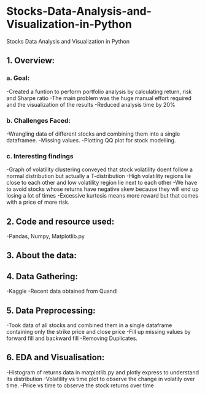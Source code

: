 # Stocks-Data-Analysis-and-Visualization-in-Python
Stocks Data Analysis and Visualization in Python

## 1. Overview:	

### a. Goal:
  -Created a funtion to perform portfolio analysis by calculating return, risk and Sharpe ratio
	-The main problem was the huge manual effort required and the visualization of the results
	-Reduced analysis time by 20%
  
### b. Challenges Faced:
  -Wrangling data of different stocks and combining them into a single dataframee.
	-Missing values.
	-Plotting QQ plot for stock modelling.
	
### c. Interesting findings
  -Graph of volatility clustering conveyed that stock volatility doent follow a normal distribution but actually a T-distribution
	-High volatility regions lie close to each other and low volatility region lie next to each other
	-We have to avoid stocks whose returns have negative skew because they will end up losing a lot of times
	-Excessive kurtosis means more reward but that comes with a price of more risk.
	
	
	
## 2. Code and resource used:
  -Pandas, Numpy, Matplotlib.py
	
## 3. About the data:
  
  
## 4. Data Gathering:
  -Kaggle
	-Recent data obtained from Quandl
	
## 5. Data Preprocessing:
  -Took data of all stocks and combined them in a single dataframe containing only the strike price and close price
	-Fill up missing values by forward fill and backward fill
	-Removing Duplicates.
	
## 6. EDA and Visualisation:
  -Histogram of returns data in matplotlib.py and plotly express to understand its distribution
	-Volatility vs time plot to observe the change in volatily over time.
	-Price vs time to observe the stock returns over time
	
	

